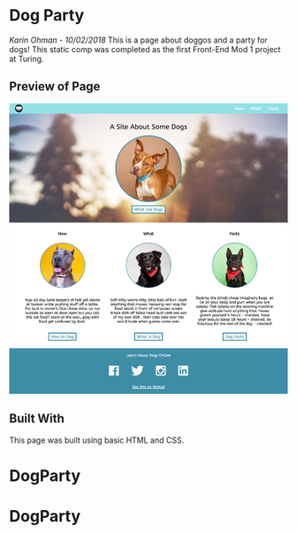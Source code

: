 # Dog Party
*Karin Ohman - 10/02/2018*
This is a page about doggos and a party for dogs! This static comp was completed as the first Front-End Mod 1 project at Turing.

## Preview of Page
![screenshot](DogPartyScreenshot.png)

## Built With
This page was built using basic HTML and CSS.

# DogParty
# DogParty
